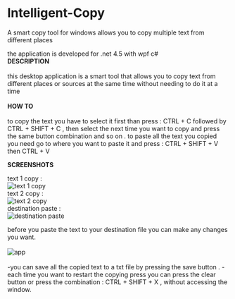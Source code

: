 # Intelligent-Copy
A smart copy tool for windows allows you to copy multiple text from different places 

the application is developed for .net 4.5 with wpf c# <br />
****DESCRIPTION**** <br />
 <br />
this desktop application is a smart tool that allows you to copy text from different places or sources at the same time without needing to 
do it at a time <br />
 <br />
****HOW TO**** <br />
 <br />
to copy the text you have to select it first than press : CTRL + C followed by CTRL + SHIFT + C , then select the next time you want to copy
and press the same button combination and so on . 
to paste all the text you copied you need go to where you want to paste it and press : CTRL + SHIFT + V then CTRL + V 
<br />

****SCREENSHOTS**** <br /> 

text 1  copy : <br />
![text 1 copy](https://github.com/Ozoubia/Intelligent-Copy/blob/master/README/Capture1.PNG) <br />
text 2 copy : <br />
![text 2 copy](https://github.com/Ozoubia/Intelligent-Copy/blob/master/README/Capture2.PNG) <br />
destination paste : <br />
![destination paste](https://github.com/Ozoubia/Intelligent-Copy/blob/master/README/Capture3.PNG) <br />

before you paste the text to your destination file you can make any changes you want. <br />
<br />
![app](https://github.com/Ozoubia/Intelligent-Copy/blob/master/README/Capture4.PNG)<br />
<br />
-you can save all the copied text to a txt file by pressing the save button .
-each time you want to restart the copying press you can press the clear button or press the combination : CTRL + SHIFT + X , 
without accessing the window.
